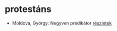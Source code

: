 # protestáns

- Moldova, György: Negyven prédikátor [részletek](_details/Moldova%2C%20Gy%C3%B6rgy.md#id_1405)